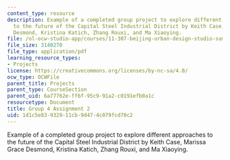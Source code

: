 ```yaml
---
content_type: resource
description: Example of a completed group project to explore different approaches
  to the future of the Capital Steel Industrial District by Keith Case, Marissa Grace
  Desmond, Kristina Katich, Zhang Rouxi, and Ma Xiaoying.
file: /ol-ocw-studio-app/courses/11-307-beijing-urban-design-studio-summer-2008/1d1c5e83932911cb9d474c079fcd70c2_group4_assn2.pdf
file_size: 3140270
file_type: application/pdf
learning_resource_types:
- Projects
license: https://creativecommons.org/licenses/by-nc-sa/4.0/
ocw_type: OCWFile
parent_title: Projects
parent_type: CourseSection
parent_uid: 6a77762e-ff6f-95c9-91a2-c0191efb0a1c
resourcetype: Document
title: Group 4 Assignment 2
uid: 1d1c5e83-9329-11cb-9d47-4c079fcd70c2
---
```

Example of a completed group project to explore different approaches to the future of the Capital Steel Industrial District by Keith Case, Marissa Grace Desmond, Kristina Katich, Zhang Rouxi, and Ma Xiaoying.
